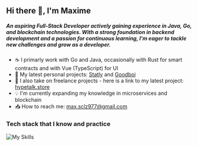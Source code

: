 ## Hi there 👋, I'm Maxime

##### An aspiring Full-Stack Developer actively gaining experience in Java, Go, and blockchain technologies. With a strong foundation in backend development and a passion for continuous learning, I'm eager to tackle new challenges and grow as a developer.

- ☕ I primarly work with Go and Java, occasionally with Rust for smart contracts and with Vue (TypeScript) for UI 
- 💾 My latest personal projects: [Statly](https://github.com/laa66/statly-backend-api) and [Goodboi](https://github.com/laa66/goodboi-discord-bot)
- 📲 I also take on freelance projects - here is a link to my latest project: [hypetalk.store](https://hypetalk.store)
- 💡 I'm currently expanding my knowledge in microservices and blockchain
- 📥 How to reach me: max.sclz977@gmail.com

### Tech stack that I know and practice

![My Skills](https://skillicons.dev/icons?i=java,spring,hibernate,go,vue,ts,maven,mysql,git,linux,postman,docker,kubernetes,idea,vscode)

<!--
**laa66/laa66** is a ✨ _special_ ✨ repository because its `README.md` (this file) appears on your GitHub profile.

Here are some ideas to get you started:

- 🔭 I’m currently working on ...
- 🌱 I’m currently learning ...
- 👯 I’m looking to collaborate on ...
- 🤔 I’m looking for help with ...
- 💬 Ask me about ...
- 📫 How to reach me: ...
- 😄 Pronouns: ...
- ⚡ Fun fact: ...
-->

